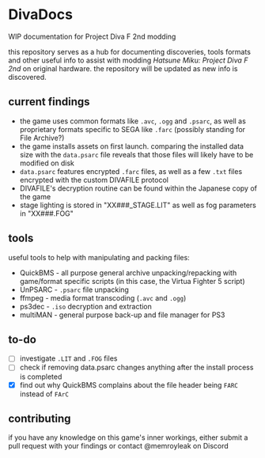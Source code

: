   # DivaDocs
  WIP documentation for Project Diva F 2nd modding

  this repository serves as a hub for documenting discoveries, tools formats and other useful info to assist with modding *Hatsune Miku: Project Diva F 2nd* on original hardware. the repository will be updated as new info is discovered.

  ## current findings
  - the game uses common formats like `.avc`, `.ogg` and `.psarc`, as well as proprietary formats specific to SEGA like `.farc` (possibly standing for File Archive?)
  - the game installs assets on first launch. comparing the installed data size with the `data.psarc` file reveals that those files will likely have to be modified on disk
  - `data.psarc` features encrypted `.farc` files, as well as a few `.txt` files encrypted with the custom DIVAFILE protocol
  - DIVAFILE's decryption routine can be found within the Japanese copy of the game
  - stage lighting is stored in "XX###_STAGE.LIT" as well as fog parameters in "XX###.FOG"

  ## tools
  useful tools to help with manipulating and packing files:
  - QuickBMS - all purpose general archive unpacking/repacking with game/format specific scripts (in this case, the Virtua Fighter 5 script)
  - UnPSARC - `.psarc` file unpacking
  - ffmpeg - media format transcoding (`.avc` and `.ogg`)
  - ps3dec - `.iso` decryption and extraction
  - multiMAN - general purpose back-up and file manager for PS3

  ## to-do
  - [ ] investigate `.LIT` and `.FOG` files
  - [ ] check if removing data.psarc changes anything after the install process is completed
  - [x] find out why QuickBMS complains about the file header being `FARC` instead of `FArC`

  ## contributing
  if you have any knowledge on this game's inner workings, either submit a pull request with your findings or contact @memroyleak on Discord